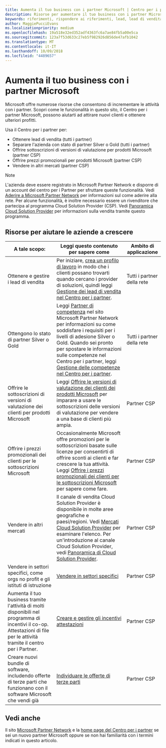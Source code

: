 ```yaml
---
title: Aumenta il tuo business con i partner Microsoft | Centro per i partner
description: Risorse per aumentare il tuo business con i partner Microsoft. Include come ottenere i lead di vendita (riferimenti) da Microsoft.
keywords: riferimenti, rispondere ai riferimenti, lead, lead di vendita, profilo di marketing, profilo aziendale, aumentare il business, opportunità commerciali, competenze, appartenenza silver, appartenenza gold, offerte di versioni di valutazione, espansione del mercato, cloud nazionale
author: MaggiePucciEvans
ms.localizationpriority: medium
ms.openlocfilehash: 19a518e32ed352adf4363fc6a7ae84fb5a00e5ca
ms.sourcegitcommit: 123a7f53d633c27eb5f982926d856de47afb1042
ms.translationtype: MT
ms.contentlocale: it-IT
ms.lasthandoff: 10/09/2018
ms.locfileid: "4489657"
---
```

# <a name="grow-your-microsoft-partner-business"></a>Aumenta il tuo business con i partner Microsoft 

Microsoft offre numerose risorse che consentono di incrementare le attività con i partner. Scopri come le funzionalità in questo sito, il Centro per i partner Microsoft, possono aiutarti ad attirare nuovi clienti e ottenere ulteriori profitti. 

Usa il Centro per i partner per:

-   Ottenere lead di vendita (tutti i partner)
-   Separare l'azienda con stato di partner Silver o Gold (tutti i partner)
-   Offrire sottoscrizioni di versioni di valutazione per prodotti Microsoft (partner CSP)
-   Offrire prezzi promozionali per prodotti Microsoft (partner CSP)
-   Vendere in altri mercati (partner CSP)

> [!NOTE]  
>  L'azienda deve essere registrato in Microsoft Partner Network e disporre di un account del centro per i Partner per sfruttare queste funzionalità. Vedi [Aderire a Microsoft Partner Network](mpn-overview.md) per informazioni sul come aderire alla rete. Per alcune funzionalità, è inoltre necessario essere un rivenditore che partecipa al programma Cloud Solution Provider (CSP). Vedi [Panoramica Cloud Solution Provider](csp-overview.md) per informazioni sulla vendita tramite questo programma.

## <a name="resources-to-help-your-business-grow"></a>Risorse per aiutare le aziende a crescere

|  **A tale scopo:**  |  **Leggi questo contenuto per sapere come**  |  **Ambito di applicazione**  |
|--------------|-----------|--------------
| Ottenere e gestire i lead di vendita | Per iniziare, [crea un profilo di lavoro](create-a-marketing-profile.md) in modo che i clienti possano trovarti quando cercano i provider di soluzioni, quindi leggi [Gestione dei lead di vendita nel Centro per i partner](responding-to-referrals.md). | Tutti i partner della rete |
| Ottengono lo stato di partner Silver o Gold | Leggi [Partner di competenza](https://partner.microsoft.com/membership/competencies) nel sito Microsoft Partner Network per informazioni su come soddisfare i requisiti per i livelli di adesione Silver o Gold. Quando sei pronto per spostare le informazioni sulle competenze nel Centro per i partner, leggi [Gestione delle competenze nel Centro per i partner](competencies.md). | Tutti i partner della rete |
| Offrire le sottoscrizioni di versioni di valutazione dei clienti per prodotti Microsoft | Leggi [Offrire le versioni di valutazione dei clienti dei prodotti Microsoft](offer-your-customers-trials-of-microsoft-products.md) per imparare a usare le sottoscrizioni delle versioni di valutazione per vendere a una base di clienti più ampia.| Partner CSP |
| Offrire i prezzi promozionali dei clienti per le sottoscrizioni Microsoft  | Occasionalmente Microsoft offre promozioni per le sottoscrizioni basate sulle licenze per consentirti di offrire sconti ai clienti e far crescere la tua attività. Leggi [Offrire i prezzi promozionali dei clienti per le sottoscrizioni Microsoft](promotions.md) per sapere come fare. | Partner CSP |
| Vendere in altri mercati | Il canale di vendita Cloud Solution Provider è disponibile in molte aree geografiche e paesi/regioni. Vedi [Mercati Cloud Solution Provider](agreements.md) per esaminare l'elenco. Per un'introduzione al canale Cloud Solution Provider, vedi [Panoramica di Cloud Solution Provider](csp-overview.md).  | Partner CSP |
Vendere in settori specifici, come orgs no profit e gli istituti di istruzione|[Vendere in settori specifici](get-special-pricing-for-offers.md)|Partner CSP|
|Aumenta il tuo business tramite l'attività di molti disponibili nel programma di incentivi il co-op. Attestazioni di file per le attività tramite il centro per i Partner.| [Creare e gestire gli incentivi attestazioni](create-incentives-claims.md)|Partner CSP|
|Creare nuovi bundle di software, includendo offerte di terze parti che funzionano con il software Microsoft che vendi già|[Individuare le offerte di terze parti](third-party-offers.md)|Partner CSP|

## <a name="see-also"></a>Vedi anche

Il sito [Microsoft Partner Network](https://partner.microsoft.com) e la [home page del Centro per i partner](https://partnercenter.microsoft.com/partner/home) se sei un nuovo partner Microsoft oppure se non hai familiarità con i termini indicati in questo articolo.

